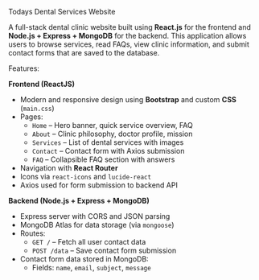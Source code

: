 Todays Dental Services Website

A full-stack dental clinic website built using **React.js** for the frontend and **Node.js + Express + MongoDB** for the backend. This application allows users to browse services, read FAQs, view clinic information, and submit contact forms that are saved to the database.

Features:

**Frontend (ReactJS)**

- Modern and responsive design using **Bootstrap** and custom **CSS** (`main.css`)
- Pages:
  - `Home` – Hero banner, quick service overview, FAQ
  - `About` – Clinic philosophy, doctor profile, mission
  - `Services` – List of dental services with images
  - `Contact` – Contact form with Axios submission
  - `FAQ` – Collapsible FAQ section with answers
- Navigation with **React Router**
- Icons via `react-icons` and `lucide-react`
- Axios used for form submission to backend API

**Backend (Node.js + Express + MongoDB)**

- Express server with CORS and JSON parsing
- MongoDB Atlas for data storage (via `mongoose`)
- Routes:
  - `GET /` – Fetch all user contact data
  - `POST /data` – Save contact form submission
- Contact form data stored in MongoDB:
  - Fields: `name`, `email`, `subject`, `message`


